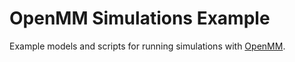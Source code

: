 # OpenMM Simulations Example
Example models and scripts for running simulations with [OpenMM](http://openmm.org/).
